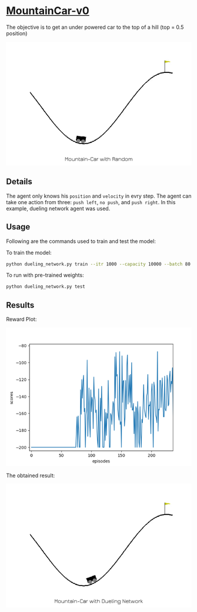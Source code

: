 # [MountainCar-v0](https://github.com/openai/gym/wiki/MountainCar-v0)
The objective is to get an under powered car to the top of a hill (top = 0.5 position)

<p align="center">
  <img src="/assets/mountaincar_random.gif">
</p>

## Details
The agent only knows his `position` and `velocity` in evry step. The agent can take one action from three: `push left`, `no push`, and `push right`. In this example, dueling network agent was used.  

## Usage
Following are the commands used to train and test the model:

To train the model:
```bash
python dueling_network.py train --itr 1000 --capacity 10000 --batch 80 --save True --plot True
```

To run with pre-trained weights:
```bash
python dueling_network.py test
```

## Results
Reward Plot:
<p align="center">
  <img src="/assets/mountaincar_loss.png">
</p>

The obtained result:
<p align="center">
  <img src="/assets/mountaincar_duelingnet.gif">
</p>
